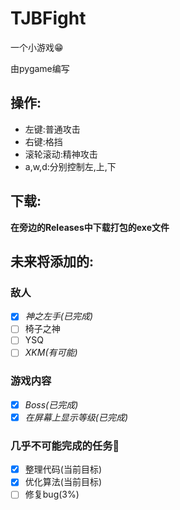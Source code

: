 # TJBFight

一个小游戏😁

由pygame编写

## 操作:

* 左键:普通攻击
* 右键:格挡
* 滚轮滚动:精神攻击
* a,w,d:分别控制左,上,下

## 下载:

__在旁边的Releases中下载打包的exe文件__

## 未来将添加的:

### 敌人

- [x] _神之左手(已完成)_
- [ ] 椅子之神
- [ ] YSQ
- [ ] _XKM(有可能)_

### 游戏内容

- [x] _Boss(已完成)_
- [x] _在屏幕上显示等级(已完成)_

### 几乎不可能完成的任务🤔

- [x] 整理代码(当前目标)
- [x] 优化算法(当前目标)
- [ ] 修复bug(3%)